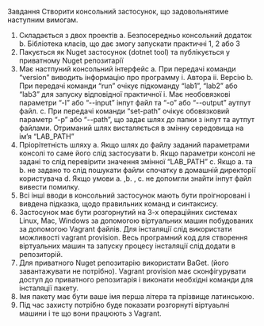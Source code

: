 Завдання
Створити консольний застосунок, що задовольнятиме наступним вимогам.
1.	Складається з двох проектів
a.	Безпосередньо консольний додаток 
b.	Бібліотека класів, що дає змогу запускати практичні 1, 2 або 3
2.	Пакується як Nuget застосунок (dotnet tool) та публікується у приватному Nuget репозитарії
3.	Має настпуний консольний інтерфейс
a.	При передачі команди “version” виводить інформацію про программу
i.	Автора
ii.	Версію
b.	При передачі команди “run” очікує підкоманду “lab1”, “lab2” або “lab3” для запуску відповідної практичної
i.	Має необовязкові параметри “-I” або “--input” інпут файл та “-o” або “--output” аутпут файл.
c.	При передачі команди “set-path” очікує обовязковий параметр “-p” або “--path”, що задає шлях до папки з інпут та аутпут файлами. Отриманий шлях висталяється в змінну середовища на ім’я “LAB_PATH”
4.	Пріорітетність шляху
a.	Якщо шлях до файлу заданий параметрами консолі то саме його слід застосувати
b.	Якщо параметри консолі не задані то слід перевірити значення змінної  “LAB_PATH”
c.	Якщо a. та b. не задано то слід пошукати файли спочатку в домашній директорії користувача
d.	Якщо умови a. ,b. , с. не допомгли знайти інпут файл вивести помилку.
5.	Всі інші вводи в консольний застосунок мають бути проігноровані і вивдена підказка, щодо правильних команд и синтаксису.
6.	Застосунок має бути розгорнутий на 3-х операційних системах Linux, Mac, Windows за допомогою віртуальних машин побудованих за допомогою Vagrant файлів. Для інсталяції слід використати можливості vagrant provision. Весь програмний код для створення віртуальних машин та запуску процесу інсталяції слід додати в репозиторій.
7.	Для приватного Nuget репозитарію використати BaGet. (його завантажувати не потрібно). Vagrant provision має сконфігурувати доступ до приватного репозитарія і виконати необхідні команди для інсталяції пакету.
8.	Імя пакету має бути ваше імя перша літера та прізвище латинською.
9.	Під час захисту потрібно буде показати розгорнуті віртуаьлні машини і те що вони працюють з Vagrant.
